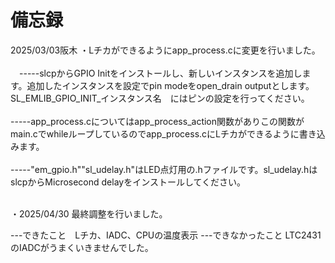 # 備忘録

2025/03/03阪木
・Lチカができるようにapp_process.cに変更を行いました。<br><br>
　-----slcpからGPIO Initをインストールし、新しいインスタンスを追加します。追加したインスタンスを設定でpin modeをopen_drain outputとします。SL_EMLIB_GPIO_INIT_インスタンス名　にはピンの設定を行ってください。<br><br>
  -----app_process.cについてはapp_process_action関数がありこの関数がmain.cでwhileループしているのでapp_process.cにLチカができるように書き込みます。<br><br>
  -----"em_gpio.h""sl_udelay.h"はLED点灯用の.hファイルです。sl_udelay.hはslcpからMicrosecond delayをインストールしてください。<br><br>
  
・2025/04/30
最終調整を行いました。

---できたこと　Lチカ、IADC、CPUの温度表示
---できなかったこと LTC2431のIADCがうまくいきませんでした。


